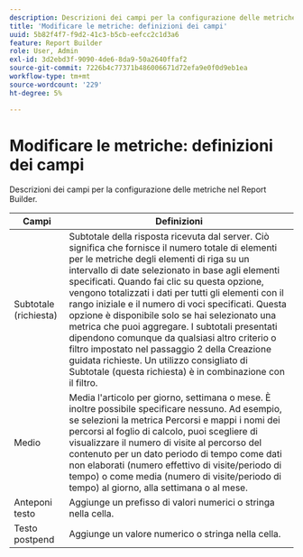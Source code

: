 ```yaml
---
description: Descrizioni dei campi per la configurazione delle metriche nel Report Builder.
title: 'Modificare le metriche: definizioni dei campi'
uuid: 5b82f4f7-f9d2-41c3-b5cb-eefcc2c1d3a6
feature: Report Builder
role: User, Admin
exl-id: 3d2ebd3f-9090-4de6-8da9-50a2640ffaf2
source-git-commit: 7226b4c77371b486006671d72efa9e0f0d9eb1ea
workflow-type: tm+mt
source-wordcount: '229'
ht-degree: 5%

---
```


# Modificare le metriche: definizioni dei campi

Descrizioni dei campi per la configurazione delle metriche nel Report Builder.

| Campi | Definizioni |
|--- |--- |
| Subtotale (richiesta) | Subtotale della risposta ricevuta dal server. Ciò significa che fornisce il numero totale di elementi per le metriche degli elementi di riga su un intervallo di date selezionato in base agli elementi specificati. Quando fai clic su questa opzione, vengono totalizzati i dati per tutti gli elementi con il rango iniziale e il numero di voci specificati.  Questa opzione è disponibile solo se hai selezionato una metrica che puoi aggregare. I subtotali presentati dipendono comunque da qualsiasi altro criterio o filtro impostato nel passaggio 2 della Creazione guidata richieste. Un utilizzo consigliato di Subtotale (questa richiesta) è in combinazione con il filtro. |
| Medio | Media l&#39;articolo per giorno, settimana o mese. È inoltre possibile specificare nessuno.  Ad esempio, se selezioni la metrica Percorsi e mappi i nomi dei percorsi al foglio di calcolo, puoi scegliere di visualizzare il numero di visite al percorso del contenuto per un dato periodo di tempo come dati non elaborati (numero effettivo di visite/periodo di tempo) o come media (numero di visite/periodo di tempo) al giorno, alla settimana o al mese. |
| Anteponi testo | Aggiunge un prefisso di valori numerici o stringa nella cella. |
| Testo postpend | Aggiunge un valore numerico o stringa nella cella. |
